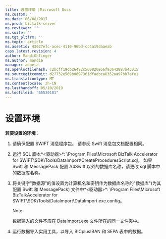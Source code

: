 ```yaml
---
title: 设置环境 |Microsoft Docs
ms.custom: ''
ms.date: 06/08/2017
ms.prod: biztalk-server
ms.reviewer: ''
ms.suite: ''
ms.tgt_pltfrm: ''
ms.topic: article
ms.assetid: 43027efc-acec-4110-96bd-cc4a19daaeab
caps.latest.revision: 4
author: MandiOhlinger
ms.author: mandia
manager: anneta
ms.openlocfilehash: c2bcff19cb26482c566820956f93642887b43015
ms.sourcegitcommit: d27732e569b0897361dfaebca8352aa97bb7efe1
ms.translationtype: MT
ms.contentlocale: zh-CN
ms.lasthandoff: 05/10/2019
ms.locfileid: "65530101"
---
```

# <a name="setting-the-environment"></a>设置环境
**若要设置的环境：**  
  
1.  请确保配置 SWIFT 消息程序包。 请参阅 Swift 消息包文档配置相同。  
  
2.  运行 SQL 脚本*\<驱动器\>*: \Program Files\Microsoft BizTalk Accelerator for SWIFT\SDK\Tools\DataImport\CreateProceduresScript.sql。 如果 Swift 和 MessagePack 配置 A4Swift 以外的数据库名称，请更改 sql 脚本中的数据库名称。  
  
3.  将关键字"数据源"的值设置为计算机名和密钥作为数据库名称的"数据库"(为其配置 Swift 和 MessagePack) 文件中*\<驱动器\>*: \Program Files\Microsoft BizTalkAccelerator for SWIFT\SDK\Tools\DataImport\DataImport.exe.config。  
  
    > [!NOTE]
    >  数据输入的文件不应在 DataImport.exe 文件所在的同一文件夹中。  
  
4.  运行数据导入实用工具，以导入 BICplusIBAN 和 SEPA 表中的数据。